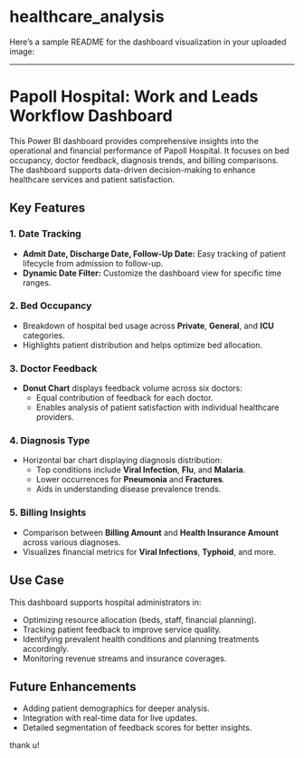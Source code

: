 # healthcare_analysis


Here’s a sample README for the dashboard visualization in your uploaded image:

---

# Papoll Hospital: Work and Leads Workflow Dashboard

This Power BI dashboard provides comprehensive insights into the operational and financial performance of Papoll Hospital. It focuses on bed occupancy, doctor feedback, diagnosis trends, and billing comparisons. The dashboard supports data-driven decision-making to enhance healthcare services and patient satisfaction.

## Key Features

### 1. **Date Tracking**
   - **Admit Date, Discharge Date, Follow-Up Date:** Easy tracking of patient lifecycle from admission to follow-up.
   - **Dynamic Date Filter:** Customize the dashboard view for specific time ranges.

### 2. **Bed Occupancy**
   - Breakdown of hospital bed usage across **Private**, **General**, and **ICU** categories.
   - Highlights patient distribution and helps optimize bed allocation.

### 3. **Doctor Feedback**
   - **Donut Chart** displays feedback volume across six doctors:
     - Equal contribution of feedback for each doctor.
     - Enables analysis of patient satisfaction with individual healthcare providers.

### 4. **Diagnosis Type**
   - Horizontal bar chart displaying diagnosis distribution:
     - Top conditions include **Viral Infection**, **Flu**, and **Malaria**.
     - Lower occurrences for **Pneumonia** and **Fractures**.
     - Aids in understanding disease prevalence trends.

### 5. **Billing Insights**
   - Comparison between **Billing Amount** and **Health Insurance Amount** across various diagnoses.
   - Visualizes financial metrics for **Viral Infections**, **Typhoid**, and more.

## Use Case
This dashboard supports hospital administrators in:
- Optimizing resource allocation (beds, staff, financial planning).
- Tracking patient feedback to improve service quality.
- Identifying prevalent health conditions and planning treatments accordingly.
- Monitoring revenue streams and insurance coverages.

## Future Enhancements
- Adding patient demographics for deeper analysis.
- Integration with real-time data for live updates.
- Detailed segmentation of feedback scores for better insights.

thank u!
